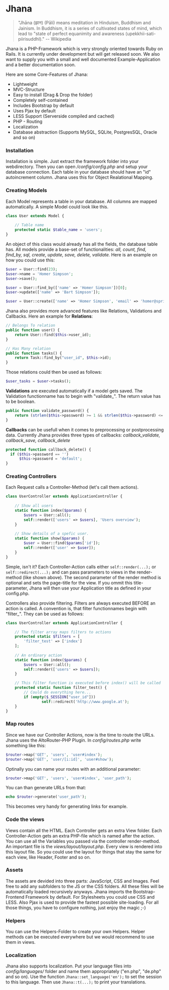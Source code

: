 Jhana
=====

> "Jhāna (झान) (Pāli) means meditation in Hinduism, Buddhism and Jainism. In Buddhism, it is a series of cultivated states of mind, which lead to "state of perfect equanimity and awareness (upekkhii-sati-piirisuddhl)."
-- Wikipedia

Jhana is a PHP-Framework which is very strongly oriented towards Ruby on Rails. It is currently under development but will get released soon. We also want to supply you with a small and well documented Example-Application and a better documentation soon. 


Here are some Core-Features of Jhana:

+ Lightweight
+ MVC-Structure
+ Easy to install (Drag & Drop the folder)
+ Completely self-contained
+ Includes Bootstrap by default
+ Uses Pjax by default
+ LESS Support (Serverside compiled and cached)
+ PHP - Routing
+ Localization
+ Database abstraction (Supports MySQL, SQLite, PostgresSQL, Oracle and so on)


### Installation
Installation is simple. Just extract the framework folder into your webdirectory. Then you can open */config/config.php* and setup your database connection. Each table in your database should have an "id" autoincrement column. Jhana uses this for Object Realational Mapping.

### Creating Models
Each Model represents a table in your database. All columns are mapped automatically. A simple Model could look like this. 
```php
class User extends Model {
		
	// Table name
	protected static $table_name = 'users';
}
```

An object of this class would already has all the fields, the database table has. All models provide a base-set of functionalities: *all, count, find, find_by, sql, create, update, save, delete, validate.*
Here is an example on how you could use this:
```php
$user = User::find(23);
$user->name = 'Homer Simpson';
$user->save();

$user = User::find_by(['name' => 'Homer Simpson'])[0];
$user->update(['name' => 'Bart Simpson']);

$user = User::create(['name' => 'Homer Simpson', 'email' => 'homer@springfield.com']);
```

Jhana also provides more advanced features like Relations, Validations and Callbacks.
Here an example for **Relations**:
```php
// Belongs To relation
public function user() {
	return User::find($this->user_id);
}

// Has Many relation
public function tasks() {
	return Task::find_by("user_id", $this->id);
}
```

Those relations could then be used as follows:
```php
$user_tasks = $user->tasks();
```

**Validations** are executed automatically if a model gets saved. The Validation functionname has to begin with "validate_". The return value has to be boolean.

```php
public function validate_password() {
	return (strlen($this->password) >= 1 && strlen($this->password) <= 50);
}
```

**Callbacks** can be usefull when it comes to preprocessing or postprocessing data. Currently Jhana provides three  types of callbacks: *callback_validate, callback_save, callback_delete*
```php
protected function callback_delete() {
  if ($this->password == '')
	  $this->password = 'default';
}
```


### Creating Controllers
Each Request calls a Controller-Method (let's call them actions). 

```php
class UserController extends ApplicationController {
		
	// Show all users
	static function index($params) {
		$users = User::all();
		self::render(['users' => $users], 'Users overview');
	}
		
	// Show details of a spefic user. 
	static function show($params) {
		$user = User::find($params['id']);
		self::render(['user' => $user]);
	}
}
```
Simple, isn't it? Each Controller-Action calls either ```self::render(...);``` or ```self::redirect(...);``` and can pass parameters to views in the render-method (like shown above). The second parameter of the render method is optional and sets the page-title for the view. If you ommit this title-parameter, Jhana will then use your Application title as defined in your config.php. 


Controllers also provide filtering. Filters are always executed BEFORE an action is called. A convention is, that filter functionnames begin with "filter_". They can be used as follows:
```php
class UserController extends ApplicationController {

  	// The filter array maps filters to actions
	protected static $filters = [
		'filter_test' => ['index']
	];
		
	// An ordinary action
	static function index($params) {
		$users = User::all();
		self::render(['users' => $users]);
	}

  	// This filter function is executed before index() will be called 
	protected static function filter_test() {
		// Could do everything here...
		if (empty($_SESSION["user_id"]))
				self::redirect('http://www.google.at');
	}
}
```

### Map routes
Since we have our Controller Actions, now is the time to route the URLs. Jhana uses the AltoRouter-PHP Plugin.
In *config/routes.php* write something like this:

```php
$router->map('GET', 'users', 'user#index');
$router->map('GET', 'user/[i:id]', 'user#show');
```

Optinally you can name your routes with an additional parameter:
```php
$router->map('GET', 'users', 'user#index', 'user_path');
```
You can than generate URLs from that:
```php
echo $router->generate('user_path');
```
This becomes very handy for generating links for example.

### Code the views
Views contain all the HTML. Each Controller gets an extra View folder. Each Controller-Action gets an extra PHP-file which is named after the action. You can use all the Variables you passed via the controller render-method.
An important file is the *views/layout/layout.php*. Every view is rendered into this layout file. So you could use the layout for things that stay the same for each view, like Header, Footer and so on.

### Assets
The assets are devided into three parts: JavaScript, CSS and Images. Feel free to add any subfolders to the JS or the CSS folders. All these files will be automatically loaded recursively anyways. Jhana imports the Bootstrap-Frontend Framework by default. For Stylesheets you could use CSS and LESS. Also Pjax is used to provide the fastest possible site-loading. For all those things, you have to configure nothing, just enjoy the magic ;-)

### Helpers
You can use the Helpers-Folder to create your own Helpers. Helper methods can be executed everywhere but we would recommend to use them in views.

### Localization
Jhana also supports localization. Put your language files into *config/languages/* folder and name them appropriately ("en.php", "de.php" and so on).
Use the function ```Jhana::set_language('en');``` to set the session to this language.
Then use ```Jhana::t(...);``` to print your translations.

